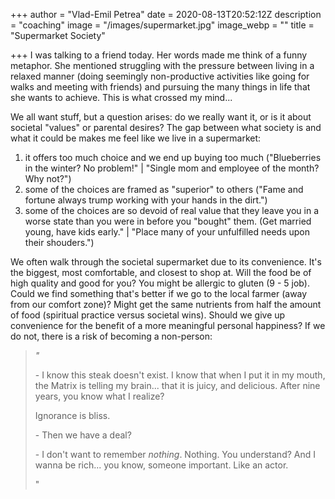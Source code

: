 +++
author = "Vlad-Emil Petrea"
date = 2020-08-13T20:52:12Z
description = "coaching"
image = "/images/supermarket.jpg"
image_webp = ""
title = "Supermarket Society"

+++
I was talking to a friend today. Her words made me think of a funny metaphor. She mentioned struggling with the pressure between living in a  relaxed manner (doing seemingly non-productive activities like going for walks and meeting with friends) and pursuing the many things in life that she wants to achieve. This is what crossed my mind...

We all want stuff, but a question arises: do we really want it, or is it about societal "values" or parental desires? The gap between what society is and what it could be makes me feel like we live in a supermarket:

1. it offers too much choice and we end up buying too much ("Blueberries in the winter? No problem!" | "Single mom and employee of the month? Why not?")
2. some of the choices are framed as "superior" to others ("Fame and fortune always trump working with your hands in the dirt.")
3. some of the choices are so devoid of real value that they leave you in a worse state than you were in before you "bought" them. (Get married young, have kids early." | "Place many of your unfulfilled needs upon their shouders.")

We often walk through the societal supermarket due to its convenience. It's the biggest, most comfortable, and closest to shop at. Will the food be of high quality and good for you? You might be allergic to gluten (9 - 5 job). Could we find something that's better if we go to the local farmer (away from our comfort zone)? Might get the same nutrients from half the amount of  food (spiritual practice versus societal wins). Should we give up convenience for the benefit of a more meaningful personal happiness? If we do not, there is a risk of becoming a non-person:

> _"_
>
> \- I know this steak doesn't exist. I know that when I put it in my mouth, the Matrix is telling my brain... that it is juicy, and delicious. After nine years, you know what I realize?
>
> Ignorance is bliss.
>
> \- Then we have a deal?
>
> \- I don't want to remember _nothing_. Nothing. You understand? And I wanna be rich... you know, someone important. Like an actor.
>
> "